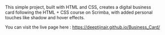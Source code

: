 This simple project, built with HTML and CSS, creates a digital business card following the HTML + CSS course on Scrimba, with added personal touches like shadow and hover effects.

You can visit the live page here : https://deeptijnair.github.io/Business_Card/
